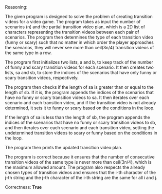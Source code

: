 Reasoning:

The given program is designed to solve the problem of creating transition videos for a video game. The program takes as input the number of scenarios (n) and the partial transition video plan, which is a 2D list of characters representing the transition videos between each pair of scenarios. The program then determines the type of each transition video (funny or scary) such that no matter in which order the player approaches the scenarios, they will never see more than ceil(3n/4) transition videos of the same type in a row.

The program first initializes two lists, a and b, to keep track of the number of funny and scary transition videos for each scenario. It then creates two lists, sa and sb, to store the indices of the scenarios that have only funny or scary transition videos, respectively.

The program then checks if the length of sa is greater than or equal to the length of sb. If it is, the program appends the indices of the scenarios that have no funny or scary transition videos to sa. It then iterates over each scenario and each transition video, and if the transition video is not already determined, it sets it to funny or scary based on the conditions in the loop.

If the length of sa is less than the length of sb, the program appends the indices of the scenarios that have no funny or scary transition videos to sb, and then iterates over each scenario and each transition video, setting the undetermined transition videos to scary or funny based on the conditions in the loop.

The program then prints the updated transition video plan.

The program is correct because it ensures that the number of consecutive transition videos of the same type is never more than ceil(3n/4), which is the maximum allowed amount. The program also respects the already chosen types of transition videos and ensures that the i-th character of the j-th string and the j-th character of the i-th string are the same for all i and j.

Correctness: **True**